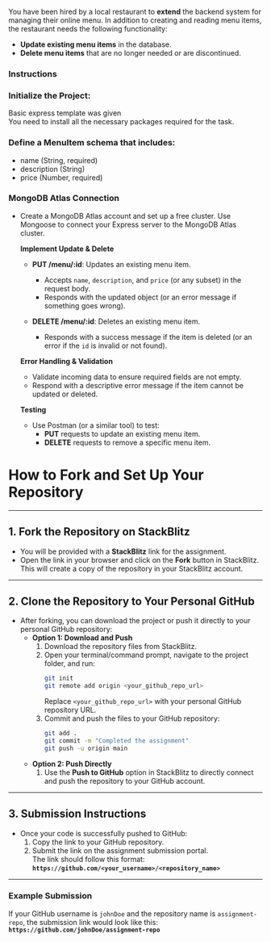 You have been hired by a local restaurant to **extend** the backend system for managing their online menu. In addition to creating and reading menu items, the restaurant needs the following functionality:

- **Update existing menu items** in the database.
- **Delete menu items** that are no longer needed or are discontinued.

### Instructions

### Initialize the Project:

Basic express template was given  
You need to install all the necessary packages required for the task.

### Define a MenuItem schema that includes:

- name (String, required)
- description (String)
- price (Number, required)

### MongoDB Atlas Connection

- Create a MongoDB Atlas account and set up a free cluster.
  Use Mongoose to connect your Express server to the MongoDB Atlas cluster.

  **Implement Update & Delete**

  - **PUT /menu/:id**: Updates an existing menu item.

    - Accepts `name`, `description`, and `price` (or any subset) in the request body.
    - Responds with the updated object (or an error message if something goes wrong).

  - **DELETE /menu/:id**: Deletes an existing menu item.
    - Responds with a success message if the item is deleted (or an error if the `id` is invalid or not found).

  **Error Handling & Validation**

  - Validate incoming data to ensure required fields are not empty.
  - Respond with a descriptive error message if the item cannot be updated or deleted.

  **Testing**

  - Use Postman (or a similar tool) to test:
    - **PUT** requests to update an existing menu item.
    - **DELETE** requests to remove a specific menu item.

# **How to Fork and Set Up Your Repository**

---

## **1. Fork the Repository on StackBlitz**

- You will be provided with a **StackBlitz** link for the assignment.
- Open the link in your browser and click on the **Fork** button in StackBlitz.  
  This will create a copy of the repository in your StackBlitz account.

---

## **2. Clone the Repository to Your Personal GitHub**

- After forking, you can download the project or push it directly to your personal GitHub repository:
  - **Option 1: Download and Push**
    1. Download the repository files from StackBlitz.
    2. Open your terminal/command prompt, navigate to the project folder, and run:
       ```bash
       git init
       git remote add origin <your_github_repo_url>
       ```
       Replace `<your_github_repo_url>` with your personal GitHub repository URL.
    3. Commit and push the files to your GitHub repository:
       ```bash
       git add .
       git commit -m "Completed the assignment"
       git push -u origin main
       ```
  - **Option 2: Push Directly**
    1. Use the **Push to GitHub** option in StackBlitz to directly connect and push the repository to your GitHub account.

---

## **3. Submission Instructions**

- Once your code is successfully pushed to GitHub:
  1. Copy the link to your GitHub repository.
  2. Submit the link on the assignment submission portal.  
     The link should follow this format:  
     **`https://github.com/<your_username>/<repository_name>`**

---

### **Example Submission**

If your GitHub username is `johnDoe` and the repository name is `assignment-repo`, the submission link would look like this:  
**`https://github.com/johnDoe/assignment-repo`**
